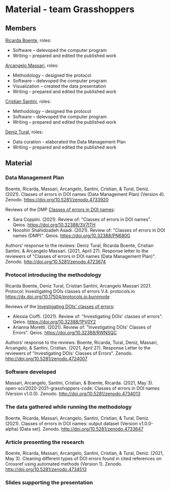 # Material - team Grasshoppers

## Members
[Ricarda Boente](https://github.com/Adracir), roles:
* Software – delevoped the computer program  
* Writing – prepared and edited  the published work 

[Arcangelo Massari](https://github.com/arcangelo7), roles:
* Methodology – designed the protocol
* Software – delevoped the computer program
* Visualization – created the data presentation
* Writing – prepared and edited  the published work

[Cristian Santini](https://github.com/sntcristian), roles:
* Methodology – designed the protocol
* Software – delevoped the computer program
* Writing – prepared and edited  the published work

[Deniz Tural](https://github.com/denizovski), roles:
* Data curation - elaborated the Data Management Plan
* Writing – prepared and edited  the published work

## Material

### Data Management Plan
Boente, Ricarda, Massari, Arcangelo, Santini, Cristian, & Tural, Deniz. (2021). Classes of errors in DOI names (Data Management Plan) (Version 4). Zenodo. https://doi.org/10.5281/zenodo.4733920

Reviews of the DMP [Classes of errors in DOI names](https://zenodo.org/record/4665853#.YI6CzLUzaUk):
* Sara Coppini. (2021). Review of: "Classes of errors in DOI names". Qeios. https://doi.org/10.32388/3V7ITH
* Nooshin Shahidzadeh Asadi. (2021). Review of: "Classes of errors in DOI names (DMP)". Qeios. https://doi.org/10.32388/PN680G

Authors' response to the reviews:
Deniz Tural, Ricarda Boente, Cristian Santini, & Arcangelo Massari. (2021, April 27). Response letter to the reviewers of "Classes of errors in DOI names (Data Management Plan)". Zenodo. http://doi.org/10.5281/zenodo.4723674

### Protocol introducing the methodology
Ricarda Boente, Deniz Tural, Cristian Santini, Arcangelo Massari 2021. Protocol: Investigating DOIs classes of errors V.4. protocols.io https://dx.doi.org/10.17504/protocols.io.bunnnvde

Reviews of the [Investigating DOIs' classes of errors](dx.doi.org/10.17504/protocols.io.bt65nrg6):
* Alessia Cioffi. (2021). Review of: "Investigating DOIs' classes of errors". Qeios. https://doi.org/10.32388/1PV0Y2
* Arianna Moretti. (2021). Review of: "Investigating DOIs' Classes of Errors". Qeios. https://doi.org/10.32388/RWNSQC

Authors' response to the reviews:
Boente, Ricarda, Tural, Deniz, Massari, Arcangelo, & Santini, Cristian. (2021, April 27). Response Letter to the reviewers of "Investigating DOIs' Classes of Errors". Zenodo. http://doi.org/10.5281/zenodo.4724007

### Software developed
Massari, Arcangelo, Santini, Cristian, & Boente, Ricarda. (2021, May 3). open-sci/2020-2021-grasshoppers-code: Classes of errors in DOI names (Version v1.0.0). Zenodo. http://doi.org/10.5281/zenodo.4734013

### The data gathered while running the methodology
Boente, Ricarda, Massari, Arcangelo, Santini, Cristian, & Tural, Deniz. (2021). Classes of errors in DOI names: output dataset (Version v1.0.0-alpha) [Data set]. Zenodo. http://doi.org/10.5281/zenodo.4733647

### Article presenting the research
Boente, Ricarda, Massari, Arcangelo, Santini, Cristian, & Tural, Deniz. (2021, May 3). Cleaning different types of DOI errors found in cited references on Crossref using automated methods (Version 1). Zenodo. http://doi.org/10.5281/zenodo.4734513

### Slides supporting the presentation




